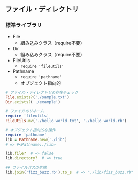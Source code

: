 ## ファイル・ディレクトリ

### 標準ライブラリ

- File
  - 組み込みクラス（require不要）
- Dir
  - 組み込みクラス（require不要）
- FileUtils
  - `require 'fileutils'`
- Pathname
  - `require 'pathname'`
  - オブジェクト指向的


```ruby
# ファイル・ディレクトリの存在チェック
File.exists?('./sample.txt')
Dir.exists?('./example')

# ファイルのリネーム
require 'fileutils'
FileUtils.mv('./hello_world.txt', './hello_world.rb')

# オブジェクト指向的な操作
require 'pathname'
lib = Pathname.new('./lib')
# => #<Pathname:./lib>

lib.file?  # => false
lib.directory?  # => true

## ファイルパスの生成
lib.join('fizz_buzz.rb').to_s  # => "./lib/fizz_buzz.rb"
```
